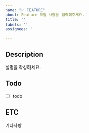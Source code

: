 ```yaml
---
name: "✅ FEATURE"
about: Feature 작업 사항을 입력해주세요.
title: ''
labels: ''
assignees: ''

---
```


## Description
설명을 작성하세요.

## Todo
- [ ] todo

## ETC
기타사항
